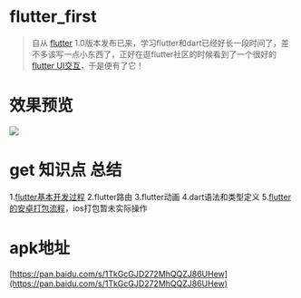 # flutter_first

> 自从 [flutter](https://flutterchina.club/) 1.0版本发布已来，学习flutter和dart已经好长一段时间了，差不多该写一点小东西了，正好在逛flutter社区的时候看到了一个很好的 [flutter UI交互](https://sergiandreplace.com/planets-flutter-from-design-to-app/)，于是便有了它！

# 效果预览

[![](http://ww1.sinaimg.cn/large/006I5hBxly1gl4ofawd30j30c50ks0tf.jpg)](http://0.mda.s105.cn/kfupload/up/201902/27095556_2373.mp4 "![](http://ww1.sinaimg.cn/large/006I5hBxly1gl4ofawd30j30c50ks0tf.jpg)")

# get 知识点 总结

1.[flutter基本开发过程](https://www.showdoc.com.cn/flutter?page_id=1416041125951635)
2.flutter路由
3.flutter动画
4.dart语法和类型定义
5.[flutter的安卓打包流程](https://www.showdoc.com.cn/flutter?page_id=1554227372598822)，ios打包暂未实际操作

# apk地址

[https://pan.baidu.com/s/1TkGcGJD272MhQQZJ86UHew](https://pan.baidu.com/s/1TkGcGJD272MhQQZJ86UHew)

